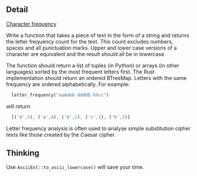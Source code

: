 ## Detail

[Character frequency](https://www.codewars.com/kata/character-frequency-1/train/rust)

Write a function that takes a piece of text in the form of a string and returns the letter frequency count for the text. This count excludes numbers, spaces and all punctuation marks. Upper and lower case versions of a character are equivalent and the result should all be in lowercase.

The function should return a list of tuples (in Python) or arrays (in other languages) sorted by the most frequent letters first. The Rust implementation should return an ordered BTreeMap. Letters with the same frequency are ordered alphabetically. For example:

```rust
  letter_frequency("aaAabb dddDD hhcc")
```

will return

```rust
  [('d',5), ('a',4), ('b',2), ('c',2), ('h',2)]
```

Letter frequency analysis is often used to analyse simple substitution cipher texts like those created by the Caesar cipher.

## Thinking

Use `AsciiExt::to_ascii_lowercase()` will save your time.